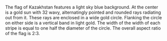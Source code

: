 The flag of Kazakhstan features a light sky blue background. At the center is a gold sun with 32 wavy, alternatingly pointed and rounded rays radiating out from it. These rays are enclosed in a wide gold circle. Flanking the circle on either side is a vertical band in light gold. The width of the width of each stripe is equal to one half the diameter of the circle. The overall aspect ratio of the flag is 2:3.
